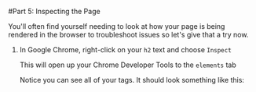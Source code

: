 #Part 5: Inspecting the Page

You'll often find yourself needing to look at how your page is being rendered in the browser to troubleshoot issues so let's give that a try now.

1. In Google Chrome, right-click on your `h2` text and choose `Inspect`

    This will open up your Chrome Developer Tools to the `elements` tab
    
    Notice you can see all of your tags.  It should look something like this:
    